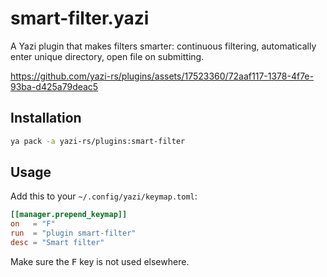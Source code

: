 # smart-filter.yazi

A Yazi plugin that makes filters smarter: continuous filtering, automatically enter unique directory, open file on submitting.

https://github.com/yazi-rs/plugins/assets/17523360/72aaf117-1378-4f7e-93ba-d425a79deac5

## Installation

```sh
ya pack -a yazi-rs/plugins:smart-filter
```

## Usage

Add this to your `~/.config/yazi/keymap.toml`:

```toml
[[manager.prepend_keymap]]
on   = "F"
run  = "plugin smart-filter"
desc = "Smart filter"
```

Make sure the <kbd>F</kbd> key is not used elsewhere.
